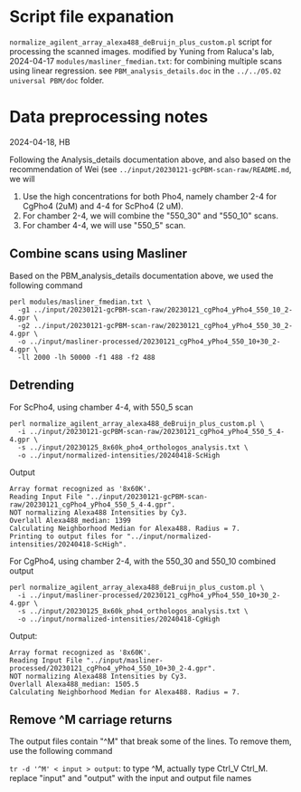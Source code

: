 # Script file expanation
`normalize_agilent_array_alexa488_deBruijn_plus_custom.pl` script for processing the scanned images. modified by Yuning from Raluca's lab, 2024-04-17
`modules/masliner_fmedian.txt`: for combining multiple scans using linear regression. see `PBM_analysis_details.doc` in the `../../05.02 universal PBM/doc` folder.

# Data preprocessing notes
2024-04-18, HB

Following the Analysis_details documentation above, and also based on the recommendation of Wei (see `../input/20230121-gcPBM-scan-raw/README.md`, we will

1. Use the high concentrations for both Pho4, namely chamber 2-4 for CgPho4 (2uM) and 4-4 for ScPho4 (2 uM).
1. For chamber 2-4, we will combine the "550_30" and "550_10" scans.
1. For chamber 4-4, we will use "550_5" scan.

## Combine scans using Masliner
Based on the PBM_analysis_details documentation above, we used the following command
```unix
perl modules/masliner_fmedian.txt \
  -g1 ../input/20230121-gcPBM-scan-raw/20230121_cgPho4_yPho4_550_10_2-4.gpr \
  -g2 ../input/20230121-gcPBM-scan-raw/20230121_cgPho4_yPho4_550_30_2-4.gpr \
  -o ../input/masliner-processed/20230121_cgPho4_yPho4_550_10+30_2-4.gpr \
  -ll 2000 -lh 50000 -f1 488 -f2 488
```

## Detrending
For ScPho4, using chamber 4-4, with 550_5 scan
```unix
perl normalize_agilent_array_alexa488_deBruijn_plus_custom.pl \
  -i ../input/20230121-gcPBM-scan-raw/20230121_cgPho4_yPho4_550_5_4-4.gpr \
  -s ../input/20230125_8x60k_pho4_orthologos_analysis.txt \
  -o ../input/normalized-intensities/20240418-ScHigh
```

Output
```
Array format recognized as '8x60K'.
Reading Input File "../input/20230121-gcPBM-scan-raw/20230121_cgPho4_yPho4_550_5_4-4.gpr".
NOT normalizing Alexa488 Intensities by Cy3.
Overlall Alexa488_median: 1399
Calculating Neighborhood Median for Alexa488. Radius = 7.
Printing to output files for "../input/normalized-intensities/20240418-ScHigh".
```

For CgPho4, using chamber 2-4, with the 550_30 and 550_10 combined output
```unix
perl normalize_agilent_array_alexa488_deBruijn_plus_custom.pl \
  -i ../input/masliner-processed/20230121_cgPho4_yPho4_550_10+30_2-4.gpr \
  -s ../input/20230125_8x60k_pho4_orthologos_analysis.txt \
  -o ../input/normalized-intensities/20240418-CgHigh
```

Output:
```
Array format recognized as '8x60K'.
Reading Input File "../input/masliner-processed/20230121_cgPho4_yPho4_550_10+30_2-4.gpr".
NOT normalizing Alexa488 Intensities by Cy3.
Overlall Alexa488_median: 1505.5
Calculating Neighborhood Median for Alexa488. Radius = 7.
```

## Remove ^M carriage returns
The output files contain "^M" that break some of the lines. To remove them, use the following command

`tr -d '^M' < input > output`: to type ^M, actually type Ctrl_V Ctrl_M. replace "input" and "output" with the input and output file names
